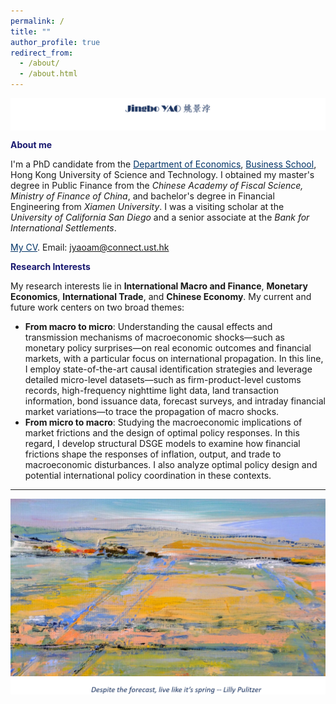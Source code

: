 ```yaml
---
permalink: /
title: ""
author_profile: true
redirect_from: 
  - /about/
  - /about.html
---
```


<p>    
<img  align="center" src="/images/jingbochinese.png" />
</p>





**<font color="MidnightBlue"> About me </font>**

I'm a PhD candidate from the <a href="https://econ.hkust.edu.hk/homepage" style="color: #003366;">Department of Economics</a>, <a href="https://bm.hkust.edu.hk/" style="color: #003366;">Business School</a>, Hong Kong University of Science and Technology. I obtained my master's degree in Public Finance from the *Chinese Academy of Fiscal Science, Ministry of Finance of China*, and bachelor's degree in Financial Engineering from *Xiamen University*. I was a visiting scholar at the *University of California San Diego* and a senior associate at the *Bank for International Settlements*.
  


<a href="" style="color: #003366;">My CV</a>. 
Email: jyaoam@connect.ust.hk


**<font color="MidnightBlue"> Research Interests </font>**

My research interests lie in **International Macro and Finance**, **Monetary Economics**, **International Trade**, and **Chinese Economy**. My current and future work centers on two broad themes: 
+ **From macro to micro**: Understanding the causal effects and transmission mechanisms of macroeconomic shocks—such as monetary policy surprises—on real economic outcomes and financial markets, with a particular focus on international propagation. In this line, I employ state-of-the-art causal identification strategies and leverage detailed micro-level datasets—such as firm-product-level customs records, high-frequency nighttime light data, land transaction information, bond issuance data, forecast surveys, and intraday financial market variations—to trace the propagation of macro shocks.
+ **From micro to macro**: Studying the macroeconomic implications of market frictions and the design of optimal policy responses.  In this regard, I develop structural DSGE models to examine how financial frictions shape the responses of inflation, output, and trade to macroeconomic disturbances. I also analyze optimal policy design and potential international policy coordination in these contexts.








---


<p>    
<img  align="left" src="/images/background.jpg" />
</p>

<p>    
<img  align="left" src="/images/saying.png" />
</p>
















